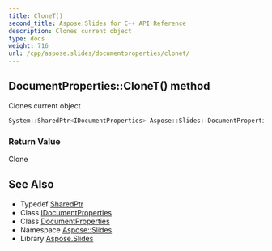 ```yaml
---
title: CloneT()
second_title: Aspose.Slides for C++ API Reference
description: Clones current object
type: docs
weight: 716
url: /cpp/aspose.slides/documentproperties/clonet/
---
```

## DocumentProperties::CloneT() method


Clones current object

```cpp
System::SharedPtr<IDocumentProperties> Aspose::Slides::DocumentProperties::CloneT() override
```


### Return Value

Clone

## See Also

* Typedef [SharedPtr](../../system/sharedptr/)
* Class [IDocumentProperties](../idocumentproperties/)
* Class [DocumentProperties](./)
* Namespace [Aspose::Slides](../)
* Library [Aspose.Slides](../../)